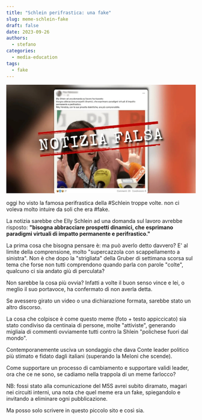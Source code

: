 ```yaml
---
title: "Schlein perifrastica: una fake"
slug: meme-schlein-fake
draft: false 
date: 2023-09-26
authors: 
  - stefano
categories:
  - media-education
tags:
  - fake
---
```


![](../../../assets/images/blog/schlein-fake.jpg)

<!-- more -->

oggi ho visto la famosa perifrastica della #Schlein troppe volte.
non ci voleva molto intuire da soli che era #fake.

La notizia sarebbe che Elly Schlein ad una domanda sul lavoro avrebbe risposto:
**"bisogna abbracciare prospetti dinamici, che esprimano paradigmi virtuali di impatto permanente e perifrastico."**

La prima cosa che bisogna pensare è: ma può averlo detto davvero?
E' al limite della comprensione, molto "supercazzola con scappellamento a sinistra".
Non è che dopo la "strigliata" della Gruber di settimana scorsa sul tema che forse non tutti comprendono quando parla con parole "colte", qualcuno ci sia andato giù di perculata?

Non sarebbe la cosa più ovvia?
Infatti a volte il buon senso vince e lei, o meglio il suo portavoce, ha confermato di non averla detta.

Se avessero girato un video o una dichiarazione formata, sarebbe stato un altro discorso.

La cosa che colpisce è come questo meme (foto + testo appiccicato) sia stato condiviso da centinaia di persone, molte "attiviste", generando migliaia di commenti ovviamente tutti contro la Shlein "polichese fuori dal mondo".

Contemporanemente usciva un sondaggio che dava Conte leader politico più stimato e fidato dagli italiani (superando la Meloni che scende).

Come supportare un processo di cambiamento e supportare validi leader, ora che ce ne sono, se cadiamo nella trappola di un meme farlocco?

NB: fossi stato alla comunicazione del M5S avrei subito diramato, magari nei circuiti interni, una nota che quel meme era un fake, spiegandolo e invitando a eliminare ogni pubblicazione.

Ma posso solo scrivere in questo piccolo sito e così sia.

